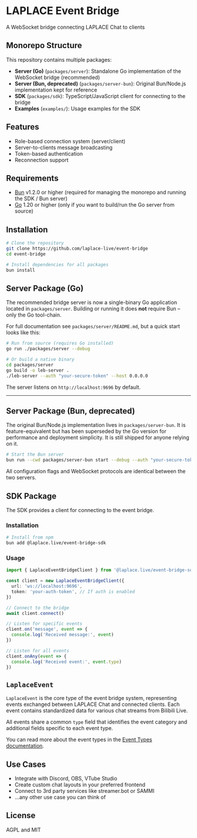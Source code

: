 # LAPLACE Event Bridge

A WebSocket bridge connecting LAPLACE Chat to clients

## Monorepo Structure

This repository contains multiple packages:

- **Server (Go)** (`packages/server`): Standalone Go implementation of the WebSocket bridge (recommended)
- **Server (Bun, deprecated)** (`packages/server-bun`): Original Bun/Node.js implementation kept for reference
- **SDK** (`packages/sdk`): TypeScript/JavaScript client for connecting to the bridge
- **Examples** (`examples/`): Usage examples for the SDK

## Features

- Role-based connection system (server/client)
- Server-to-clients message broadcasting
- Token-based authentication
- Reconnection support

## Requirements

- [Bun](https://bun.sh/) v1.2.0 or higher (required for managing the monorepo and running the SDK / Bun server)
- [Go](https://golang.org/) 1.20 or higher (only if you want to build/run the Go server from source)

## Installation

```bash
# Clone the repository
git clone https://github.com/laplace-live/event-bridge
cd event-bridge

# Install dependencies for all packages
bun install
```

## Server Package (Go)

The recommended bridge server is now a single-binary Go application located in `packages/server`. Building or running it does **not** require Bun – only the Go tool-chain.

For full documentation see `packages/server/README.md`, but a quick start looks like this:

```bash
# Run from source (requires Go installed)
go run ./packages/server --debug

# Or build a native binary
cd packages/server
go build -o leb-server .
./leb-server --auth "your-secure-token" --host 0.0.0.0
```

The server listens on `http://localhost:9696` by default.

---

## Server Package (Bun, deprecated)

The original Bun/Node.js implementation lives in `packages/server-bun`. It is feature-equivalent but has been superseded by the Go version for performance and deployment simplicity. It is still shipped for anyone relying on it.

```bash
# Start the Bun server
bun run --cwd packages/server-bun start --debug --auth "your-secure-token"
```

All configuration flags and WebSocket protocols are identical between the two servers.

## SDK Package

The SDK provides a client for connecting to the event bridge.

### Installation

```bash
# Install from npm
bun add @laplace.live/event-bridge-sdk
```

### Usage

```typescript
import { LaplaceEventBridgeClient } from '@laplace.live/event-bridge-sdk'

const client = new LaplaceEventBridgeClient({
  url: 'ws://localhost:9696',
  token: 'your-auth-token', // If auth is enabled
})

// Connect to the bridge
await client.connect()

// Listen for specific events
client.on('message', event => {
  console.log('Received message:', event)
})

// Listen for all events
client.onAny(event => {
  console.log('Received event:', event.type)
})
```

## `LaplaceEvent`

`LaplaceEvent` is the core type of the event bridge system, representing events exchanged between LAPLACE Chat and connected clients. Each event contains standardized data for various chat streams from Bilibili Live.

All events share a common `type` field that identifies the event category and additional fields specific to each event type.

You can read more about the event types in the [Event Types documentation](https://chat.laplace.live/event-types/).

## Use Cases

- Integrate with Discord, OBS, VTube Studio
- Create custom chat layouts in your preferred frontend
- Connect to 3rd party services like streamer.bot or SAMMI
- ...any other use case you can think of

## License

AGPL and MIT
